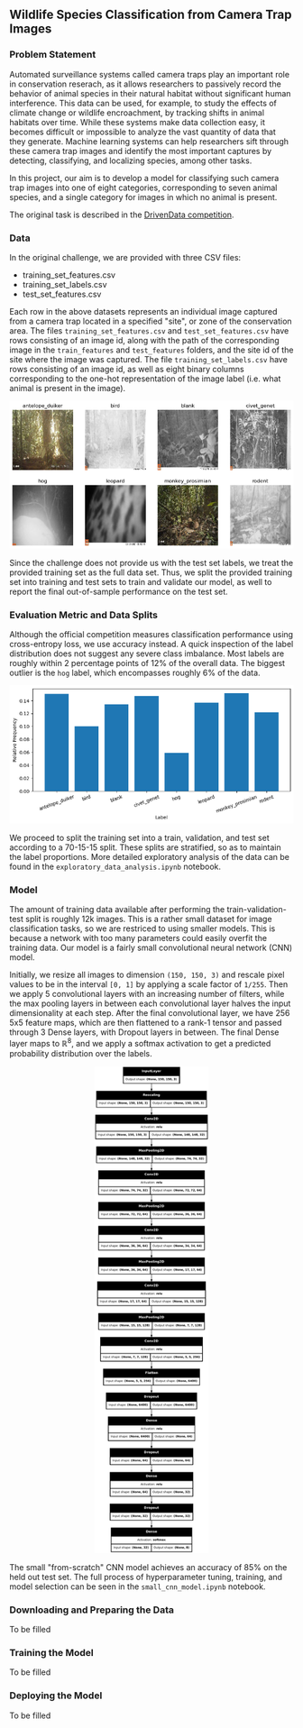 ## Wildlife Species Classification from Camera Trap Images

### Problem Statement

Automated surveillance systems called camera traps play an important role in conservation reserach, as it allows researchers to passively record the behavior of animal species in their natural habitat without significant human interference. This data can be used, for example, to study the effects of climate change or wildlife encroachment, by tracking shifts in animal habitats over time. While these systems make data collection easy, it becomes difficult or impossible to analyze the vast quantity of data that they generate. Machine learning systems can help researchers sift through these camera trap images and identify the most important captures by detecting, classifying, and localizing species, among other tasks.

In this project, our aim is to develop a model for classifying such camera trap images into one of eight categories, corresponding to seven animal species, and a single category for images in which no animal is present.

The original task is described in the [DrivenData competition](https://www.drivendata.org/competitions/87/competition-image-classification-wildlife-conservation/).

### Data

In the original challenge, we are provided with three CSV files:
- training_set_features.csv
- training_set_labels.csv
- test_set_features.csv

Each row in the above datasets represents an individual image captured from a camera trap located in a specified "site", or zone of the conservation area. The files `training_set_features.csv` and `test_set_features.csv` have rows consisting of an image id, along with the path of the corresponding image in the `train_features` and `test_features` folders, and the site id of the site where the image was captured. The file `training_set_labels.csv` have rows consisting of an image id, as well as eight binary columns corresponding to the one-hot representation of the image label (i.e. what animal is present in the image).

![image samples](img/image_samples.png)

Since the challenge does not provide us with the test set labels, we treat the provided training set as the full data set. Thus, we split the provided training set into training and test sets to train and validate our model, as well to report the final out-of-sample performance on the test set.

### Evaluation Metric and Data Splits

Although the official competition measures classification performance using cross-entropy loss, we use accuracy instead. A quick inspection of the label distribution does not suggest any severe class imbalance. Most labels are roughly within 2 percentage points of 12% of the overall data. The biggest outlier is the `hog` label, which encompasses roughly 6% of the data.

![label distribution](img/label_distribution.png)

We proceed to split the training set into a train, validation, and test set according to a 70-15-15 split. These splits are stratified, so as to maintain the label proportions. More detailed exploratory analysis of the data can be found in the `exploratory_data_analysis.ipynb` notebook.

### Model

The amount of training data available after performing the train-validation-test split is roughly 12k images. This is a rather small dataset for image classification tasks, so we are restriced to using smaller models. This is because a network with too many parameters could easily overfit the training data. Our model is a fairly small convolutional neural network (CNN) model.

Initially, we resize all images to dimension `(150, 150, 3)` and rescale pixel values to be in the interval `[0, 1]` by applying a scale factor of `1/255`. Then we apply 5 convolutional layers with an increasing number of filters, while the max pooling layers in between each convolutional layer halves the input dimensionality at each step. After the final convolutional layer, we have 256 5x5 feature maps, which are then flattened to a rank-1 tensor and passed through 3 Dense layers, with Dropout layers in between. The final Dense layer maps to $\mathbb{R}^8$, and we apply a softmax activation to get a predicted probability distribution over the labels.

<p align='center' width='100%'>
<img src='img/small_cnn.png' width='40%'>
</p>

The small "from-scratch" CNN model achieves an accuracy of 85% on the held out test set. The full process of hyperparameter tuning, training, and model selection can be seen in the `small_cnn_model.ipynb` notebook.

### Downloading and Preparing the Data

To be filled

### Training the Model

To be filled

### Deploying the Model

To be filled